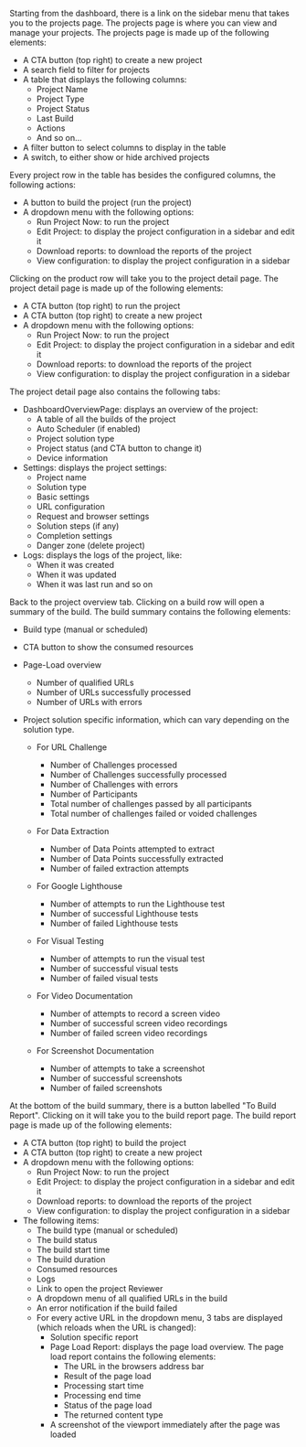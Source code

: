 Starting from the dashboard, there is a link on the sidebar menu that takes you to the projects page. The projects page is where you can view and manage your projects. 
The projects page is made up of the following elements:

- A CTA button (top right) to create a new project
- A search field to filter for projects
- A table that displays the following columns:
    - Project Name
    - Project Type
    - Project Status
    - Last Build
    - Actions
    - And so on...
- A filter button to select columns to display in the table
- A switch, to either show or hide archived projects

Every project row in the table has besides the configured columns, the following actions:

- A button to build the project (run the project)
- A dropdown menu with the following options:
    - Run Project Now: to run the project
    - Edit Project: to display the project configuration in a sidebar and edit it
    - Download reports: to download the reports of the project
    - View configuration: to display the project configuration in a sidebar

Clicking on the product row will take you to the project detail page.
The project detail page is made up of the following elements:

- A CTA button (top right) to run the project
- A CTA button (top right) to create a new project
- A dropdown menu with the following options:
    - Run Project Now: to run the project
    - Edit Project: to display the project configuration in a sidebar and edit it
    - Download reports: to download the reports of the project
    - View configuration: to display the project configuration in a sidebar

The project detail page also contains the following tabs:

- DashboardOverviewPage: displays an overview of the project:
  - A table of all the builds of the project
  - Auto Scheduler (if enabled)
  - Project solution type
  - Project status (and CTA button to change it)
  - Device information
- Settings: displays the project settings:
  - Project name
  - Solution type
  - Basic settings
  - URL configuration
  - Request and browser settings
  - Solution steps (if any)
  - Completion settings
  - Danger zone (delete project)
- Logs: displays the logs of the project, like:
  - When it was created
  - When it was updated
  - When it was last run and so on

Back to the project overview tab. Clicking on a build row will open a summary of the build. The build summary contains the following elements:

- Build type (manual or scheduled)
- CTA button to show the consumed resources
- Page-Load overview
  - Number of qualified URLs
  - Number of URLs successfully processed
  - Number of URLs with errors
  
- Project solution specific information, which can vary depending on the solution type.
  - For URL Challenge
    - Number of Challenges processed
    - Number of Challenges successfully processed
    - Number of Challenges with errors
    - Number of Participants
    - Total number of challenges passed by all participants
    - Total number of challenges failed or voided challenges
    
  - For Data Extraction
    - Number of Data Points attempted to extract
    - Number of Data Points successfully extracted
    - Number of failed extraction attempts
    
  - For Google Lighthouse
    - Number of attempts to run the Lighthouse test
    - Number of successful Lighthouse tests
    - Number of failed Lighthouse tests
    
  - For Visual Testing
    - Number of attempts to run the visual test
    - Number of successful visual tests
    - Number of failed visual tests
    
  - For Video Documentation
    - Number of attempts to record a screen video
    - Number of successful screen video recordings
    - Number of failed screen video recordings
    
  - For Screenshot Documentation
    - Number of attempts to take a screenshot
    - Number of successful screenshots
    - Number of failed screenshots

At the bottom of the build summary, there is a button labelled "To Build Report". Clicking on it will take you to the build report page.
The build report page is made up of the following elements:

- A CTA button (top right) to build the project
- A CTA button (top right) to create a new project
- A dropdown menu with the following options:
    - Run Project Now: to run the project
    - Edit Project: to display the project configuration in a sidebar and edit it
    - Download reports: to download the reports of the project
    - View configuration: to display the project configuration in a sidebar
- The following items:
    - The build type (manual or scheduled)
    - The build status
    - The build start time
    - The build duration
    - Consumed resources
    - Logs
    - Link to open the project Reviewer
    - A dropdown menu of all qualified URLs in the build
    - An error notification if the build failed
    - For every active URL in the dropdown menu, 3 tabs are displayed (which reloads when the URL is changed):
        - Solution specific report
        - Page Load Report: displays the page load overview. The page load report contains the following elements: 
            - The URL in the browsers address bar
            - Result of the page load
            - Processing start time
            - Processing end time
            - Status of the page load
            - The returned content type
        - A screenshot of the viewport immediately after the page was loaded
